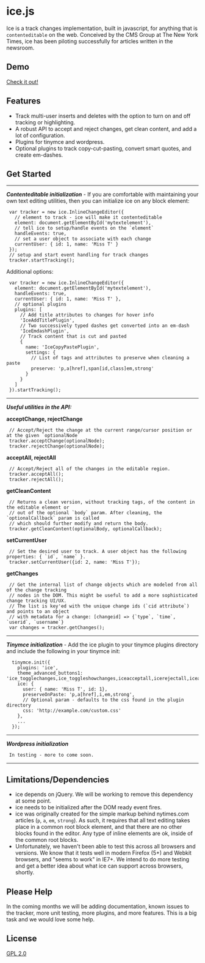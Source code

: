 # ice.js

Ice is a track changes implementation, built in javascript, for anything that is `contenteditable` on the web. Conceived by the CMS Group at The New York Times, ice has been piloting successfully for articles written in the newsroom.

## Demo

[Check it out!](http://NYTimes.github.com/ice/demo/)

## Features

- Track multi-user inserts and deletes with the option to turn on and off tracking or highlighting.
- A robust API to accept and reject changes, get clean content, and add a lot of configuration.
- Plugins for tinymce and wordpress.
- Optional plugins to track copy-cut-pasting, convert smart quotes, and create em-dashes.

## Get Started

***

**_Contenteditable initialization_** - If you are comfortable with maintaining your own text editing utilities, then you can initialize ice on any block element:

     var tracker = new ice.InlineChangeEditor({
       // element to track - ice will make it contenteditable
       element: document.getElementById('mytextelement'),
       // tell ice to setup/handle events on the `element`
       handleEvents: true,
       // set a user object to associate with each change
       currentUser: { id: 1, name: 'Miss T' }
     });
     // setup and start event handling for track changes
     tracker.startTracking();

Additional options:

     var tracker = new ice.InlineChangeEditor({
       element: document.getElementById('mytextelement'),
       handleEvents: true,
       currentUser: { id: 1, name: 'Miss T' },
       // optional plugins
       plugins: [
         // Add title attributes to changes for hover info
         'IceAddTitlePlugin',
         // Two successively typed dashes get converted into an em-dash
         'IceEmdashPlugin',
         // Track content that is cut and pasted
         {
           name: 'IceCopyPastePlugin',
           settings: {
             // List of tags and attributes to preserve when cleaning a paste
             preserve: 'p,a[href],span[id,class]em,strong'
           }
         }
       ]
     }).startTracking();

***

**_Useful utilities in the API:_**
     
**acceptChange, rejectChange**

     // Accept/Reject the change at the current range/cursor position or at the given `optionalNode`
     tracker.acceptChange(optionalNode);
     tracker.rejectChange(optionalNode);

**acceptAll, rejectAll**

     // Accept/Reject all of the changes in the editable region.
     tracker.acceptAll();
     tracker.rejectAll();

**getCleanContent**

     // Returns a clean version, without tracking tags, of the content in the editable element or
     // out of the optional `body` param. After cleaning, the `optionalCallback` param is called
     // which should further modify and return the body.
     tracker.getCleanContent(optionalBody, optionalCallback);

**setCurrentUser**

     // Set the desired user to track. A user object has the following properties: { `id`, `name` }.
     tracker.setCurrentUser({id: 2, name: 'Miss T'});

**getChanges**

     // Get the internal list of change objects which are modeled from all of the change tracking
     // nodes in the DOM. This might be useful to add a more sophisticated change tracking UI/UX.
     // The list is key'ed with the unique change ids (`cid attribute`) and points to an object
     // with metadata for a change: [changeid] => {`type`, `time`, `userid`, `username`}
     var changes = tracker.getChanges();

***

**_Tinymce initialization_** - Add the ice plugin to your tinymce plugins directory and include the following in your tinymce init:

      tinymce.init({
        plugins: 'ice',
        theme_advanced_buttons1: 'ice_togglechanges,ice_toggleshowchanges,iceacceptall,icerejectall,iceaccept,icereject',
        ice: {
          user: { name: 'Miss T', id: 1},
          preserveOnPaste: 'p,a[href],i,em,strong',
          // Optional param - defaults to the css found in the plugin directory
          css: 'http://example.com/custom.css'
        },
        ...
      });

***

**_Wordpress initialization_**

     In testing - more to come soon.

***

## Limitations/Dependencies

- ice depends on jQuery. We will be working to remove this dependency at some point.
- ice needs to be initialized after the DOM ready event fires.
- ice was originally created for the simple markup behind nytimes.com articles (`p`, `a`, `em`, `strong`). As such, it requires that all text editing takes place in a common root block element, and that there are no other blocks found in the editor. Any type of inline elements are ok, inside of the common root blocks. 
- Unfortunately, we haven't been able to test this across all browsers and versions. We know that it tests well in modern Firefox (5+) and Webkit browsers, and "seems to work" in IE7+. We intend to do more testing and get a better idea about what ice can support across browsers, shortly.

## Please Help

In the coming months we will be adding documentation, known issues to the tracker, more unit testing, more plugins, and more features. This is a big task and we would love some help.

## License

[GPL 2.0](https://github.com/NYTimes/ice/blob/master/LICENSE)
